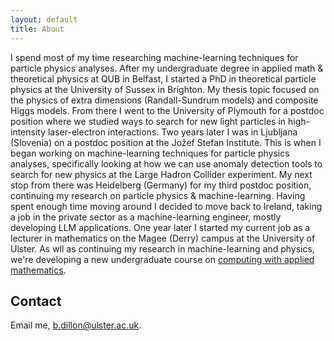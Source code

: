 ```yaml
---
layout: default
title: About
---
```


I spend most of my time researching machine-learning techniques for particle physics analyses.
After my undergraduate degree in applied math & theoretical physics at QUB in Belfast, I started a PhD in theoretical particle physics at the University of Sussex in Brighton.
My thesis topic focused on the physics of extra dimensions (Randall-Sundrum models) and composite Higgs models.
From there I went to the University of Plymouth for a postdoc position where we studied ways to search for new light particles in high-intensity laser-electron interactions.
Two years later I was in Ljubljana (Slovenia) on a postdoc position at the Jožef Stefan Institute.
This is when I began working on machine-learning techniques for particle physics analyses, specifically looking at how we can use anomaly detection tools to search for new physics at the Large Hadron Collider experiment.
My next stop from there was Heidelberg (Germany) for my third postdoc position, continuing my research on particle physics & machine-learning.
Having spent enough time moving around I decided to move back to Ireland, taking a job in the private sector as a machine-learning engineer, mostly developing LLM applications.
One year later I started my current job as a lecturer in mathematics on the Magee (Derry) campus at the University of Ulster.
As wll as continuing my research in machine-learning and physics, we're developing a new undergraduate course on <a href="https://www.ulster.ac.uk/courses/202526/computing-with-applied-mathematics-42302" target="_blank" rel="noopener noreferrer">computing with applied mathematics</a>.

## Contact
Email me, [b.dillon@ulster.ac.uk](mailto:b.dillon@ulster.ac.uk).
